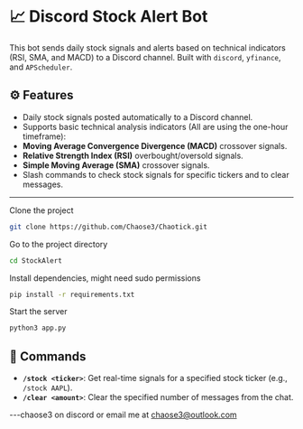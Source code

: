 # 📈 Discord Stock Alert Bot




This bot sends daily stock signals and alerts based on technical indicators (RSI, SMA, and MACD) to a Discord channel. Built with `discord`, `yfinance`, and `APScheduler`.




## ⚙️ Features




- Daily stock signals posted automatically to a Discord channel.
- Supports basic technical analysis indicators (All are using the one-hour timeframe):
- **Moving Average Convergence Divergence (MACD)** crossover signals.
- **Relative Strength Index (RSI)** overbought/oversold signals.
- **Simple Moving Average (SMA)** crossover signals.
- Slash commands to check stock signals for specific tickers and to clear messages.




---








Clone the project




```bash
git clone https://github.com/Chaose3/Chaotick.git
```




Go to the project directory




```bash
cd StockAlert
```




Install dependencies, might need sudo permissions




```bash
pip install -r requirements.txt
```




Start the server




```bash
python3 app.py
```
## 🧩 Commands




- **`/stock <ticker>`**: Get real-time signals for a specified stock ticker (e.g., `/stock AAPL`).
- **`/clear <amount>`**: Clear the specified number of messages from the chat.




---chaose3 on discord or email me at chaose3@outlook.com
